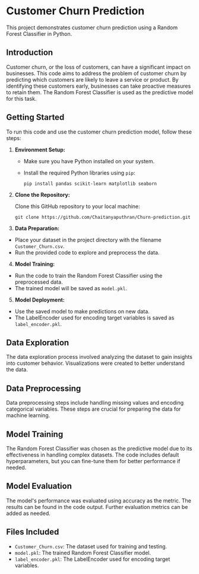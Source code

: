 # Customer Churn Prediction

This project demonstrates customer churn prediction using a Random Forest Classifier in Python.

## Introduction

Customer churn, or the loss of customers, can have a significant impact on businesses. This code aims to address the problem of customer churn by predicting which customers are likely to leave a service or product. By identifying these customers early, businesses can take proactive measures to retain them. The Random Forest Classifier is used as the predictive model for this task.

## Getting Started

To run this code and use the customer churn prediction model, follow these steps:

1. **Environment Setup:**

   - Make sure you have Python installed on your system.
   - Install the required Python libraries using `pip`:

     ```
     pip install pandas scikit-learn matplotlib seaborn
     ```

2. **Clone the Repository:**

   Clone this GitHub repository to your local machine:
      ```
     git clone https://github.com/Chaitanyaputhran/Churn-prediction.git
     ```


4. **Data Preparation:**

- Place your dataset in the project directory with the filename `Customer_Churn.csv`.
- Run the provided code to explore and preprocess the data.

4. **Model Training:**

- Run the code to train the Random Forest Classifier using the preprocessed data.
- The trained model will be saved as `model.pkl`.

5. **Model Deployment:**

- Use the saved model to make predictions on new data.
- The LabelEncoder used for encoding target variables is saved as `label_encoder.pkl`.

## Data Exploration

The data exploration process involved analyzing the dataset to gain insights into customer behavior. Visualizations were created to better understand the data.



## Data Preprocessing

Data preprocessing steps include handling missing values and encoding categorical variables. These steps are crucial for preparing the data for machine learning.

## Model Training

The Random Forest Classifier was chosen as the predictive model due to its effectiveness in handling complex datasets. The code includes default hyperparameters, but you can fine-tune them for better performance if needed.

## Model Evaluation

The model's performance was evaluated using accuracy as the metric. The results can be found in the code output. Further evaluation metrics can be added as needed.

## Files Included

- `Customer_Churn.csv`: The dataset used for training and testing.
- `model.pkl`: The trained Random Forest Classifier model.
- `label_encoder.pkl`: The LabelEncoder used for encoding target variables.


